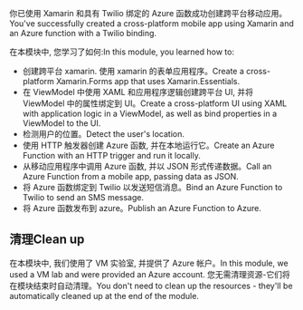 <span data-ttu-id="58aa4-101">你已使用 Xamarin 和具有 Twilio 绑定的 Azure 函数成功创建跨平台移动应用。</span><span class="sxs-lookup"><span data-stu-id="58aa4-101">You've successfully created a cross-platform mobile app using Xamarin and an Azure function with a Twilio binding.</span></span>

<span data-ttu-id="58aa4-102">在本模块中, 您学习了如何:</span><span class="sxs-lookup"><span data-stu-id="58aa4-102">In this module, you learned how to:</span></span>

- <span data-ttu-id="58aa4-103">创建跨平台 xamarin. 使用 xamarin 的表单应用程序。</span><span class="sxs-lookup"><span data-stu-id="58aa4-103">Create a cross-platform Xamarin.Forms app that uses Xamarin.Essentials.</span></span>
- <span data-ttu-id="58aa4-104">在 ViewModel 中使用 XAML 和应用程序逻辑创建跨平台 UI, 并将 ViewModel 中的属性绑定到 UI。</span><span class="sxs-lookup"><span data-stu-id="58aa4-104">Create a cross-platform UI using XAML with application logic in a ViewModel, as well as bind properties in a ViewModel to the UI.</span></span>
- <span data-ttu-id="58aa4-105">检测用户的位置。</span><span class="sxs-lookup"><span data-stu-id="58aa4-105">Detect the user's location.</span></span>
- <span data-ttu-id="58aa4-106">使用 HTTP 触发器创建 Azure 函数, 并在本地运行它。</span><span class="sxs-lookup"><span data-stu-id="58aa4-106">Create an Azure Function with an HTTP trigger and run it locally.</span></span>
- <span data-ttu-id="58aa4-107">从移动应用程序中调用 Azure 函数, 并以 JSON 形式传递数据。</span><span class="sxs-lookup"><span data-stu-id="58aa4-107">Call an Azure Function from a mobile app, passing data as JSON.</span></span>
- <span data-ttu-id="58aa4-108">将 Azure 函数绑定到 Twilio 以发送短信消息。</span><span class="sxs-lookup"><span data-stu-id="58aa4-108">Bind an Azure Function to Twilio to send an SMS message.</span></span>
- <span data-ttu-id="58aa4-109">将 Azure 函数发布到 azure。</span><span class="sxs-lookup"><span data-stu-id="58aa4-109">Publish an Azure Function to Azure.</span></span>

## <a name="clean-up"></a><span data-ttu-id="58aa4-110">清理</span><span class="sxs-lookup"><span data-stu-id="58aa4-110">Clean up</span></span>

<span data-ttu-id="58aa4-111">在本模块中, 我们使用了 VM 实验室, 并提供了 Azure 帐户。</span><span class="sxs-lookup"><span data-stu-id="58aa4-111">In this module, we used a VM lab and were provided an Azure account.</span></span> <span data-ttu-id="58aa4-112">您无需清理资源-它们将在模块结束时自动清理。</span><span class="sxs-lookup"><span data-stu-id="58aa4-112">You don't need to clean up the resources - they'll be automatically cleaned up at the end of the module.</span></span>
